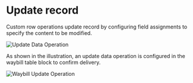 # Update record

Custom row operations update record by configuring field assignments to specify the content to be modified.

![Update Data Operation](https://static-docs.nocobase.com/03af47524a4b41742cdeb298b02500eb.png)

As shown in the illustration, an update data operation is configured in the waybill table block to confirm delivery.

![Waybill Update Operation](https://static-docs.nocobase.com/3057b0c6cd176342a15a3892488019fa.gif)
